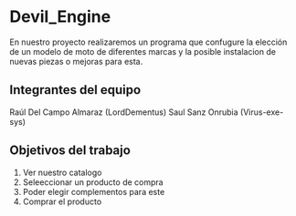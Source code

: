 # Devil_Engine

En nuestro proyecto realizaremos un programa que confugure la elección de un modelo de moto de diferentes marcas y la posible instalacion de nuevas piezas o mejoras para esta.

## Integrantes del equipo

Raúl Del Campo Almaraz (LordDementus)
Saul Sanz Onrubia (Virus-exe-sys)

## Objetivos del trabajo

1. Ver nuestro catalogo
2. Seleeccionar un producto de compra
3. Poder elegir complementos para este
4. Comprar el producto
